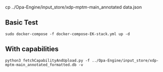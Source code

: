 cp ../Opa-Engine/input_store/xdp-mptm-main_annotated data.json
## Basic Test
```
sudo docker-compose -f docker-compose-EK-stack.yml up -d
```
## With capabilities

```
python3 fetchCapabilityAndUpload.py -f ../Opa-Engine/input_store/xdp-mptm-main_annotated_formatted.db -v
```
